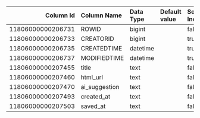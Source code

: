 |         Column Id | Column Name   | Data Type   | Default value   | Search Indexed   | Is Unique   | Is Mandatory   | PII/ePHI   |
|------------------:|:--------------|:------------|:----------------|:-----------------|:------------|:---------------|:-----------|
| 11806000000206731 | ROWID         | bigint      |                 | false            | false       | false          | false      |
| 11806000000206733 | CREATORID     | bigint      |                 | true             | false       | false          | false      |
| 11806000000206735 | CREATEDTIME   | datetime    |                 | true             | false       | false          | false      |
| 11806000000206737 | MODIFIEDTIME  | datetime    |                 | true             | false       | false          | false      |
| 11806000000207455 | title         | text        |                 | false            | false       | false          | false      |
| 11806000000207460 | html_url      | text        |                 | false            | false       | false          | false      |
| 11806000000207470 | ai_suggestion | text        |                 | false            | false       | false          | false      |
| 11806000000207493 | created_at    | text        |                 | false            | false       | false          | false      |
| 11806000000207503 | saved_at      | text        |                 | false            | false       | false          | false      |
